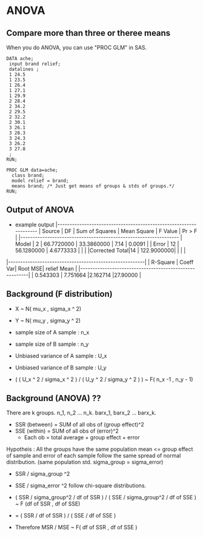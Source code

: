 ANOVA
=====

Compare more than three or theree means
---------------------------------------

When you do ANOVA, you can use "PROC GLM" in SAS.

~~~ SAS
DATA ache;
 input brand relief;
 datalines ;
 1 24.5
 1 23.5
 1 26.4
 1 27.1
 1 29.9
 2 28.4
 2 34.2
 2 29.5
 2 32.2
 2 30.1
 3 26.1
 3 28.3
 3 24.3
 3 26.2
 3 27.8
 ;
RUN;

PROC GLM data=ache;
  class brand;
  model relief = brand;
  means brand; /* Just get means of groups & stds of groups.*/
RUN;
~~~


Output of ANOVA
----------------

* example output
|------------------------------------------------------------------
| Source | DF | Sum of Squares | Mean Square | F Value | Pr > F   |
|-----------------------------------------------------------------
| Model  | 2  | 66.7720000     | 33.3860000  | 7.14    | 0.0091   |
| Error  | 12 | 56.1280000     | 4.6773333   |         |          |
|Corrected Total|14 | 122.9000000|           |         |          |


|--------------------------------------------------------|
| R-Square | Coeff Var| Root MSE| relief Mean            |
|--------------------------------------------------------|
| 0.543303 | 7.751664 |2.162714 |27.90000                |


Background (F distribution)
---------------------------

* X ~ N( mu_x , sigma_x ^ 2)
* Y ~ N( mu_y , sigma_y ^ 2)
* sample size of A sample : n_x
* sample size of B sample : n_y
* Unbiased variance of A sample : U_x
* Unbiased variance of B sample : U_y

* ( ( U_x ^ 2 / sigma_x ^ 2 ) /  ( U_y ^ 2 / sigma_y ^ 2 ) ) ~ F( n_x -1 , n_y - 1)


Background (ANOVA) ??
---------------------

There are k groups. n_1, n_2 ... n_k. barx_1, barx_2 ... barx_k.

* SSR (between) = SUM of all obs of (group effect)^2
* SSE (within) =  SUM of all obs of (error)^2
  + Each ob = total average + group effect + error

Hypotheis : All the groups have the same population mean <= group effect of sample and error of each sample follow the same spread of normal distribution. (same population std. sigma_group = sigma_error)

* SSR / sigma_group ^2
* SSE / sigma_error ^2
follow chi-square distributions.

* ( SSR / sigma_group^2 / df of SSR ) / ( SSE / sigma_group^2 / df of SSE ) ~ F (df of SSR , df of SSE)
* = ( SSR / df of SSR ) / ( SSE / df of SSE ) 
* Therefore MSR / MSE ~ F( df of SSR , df of SSE )


